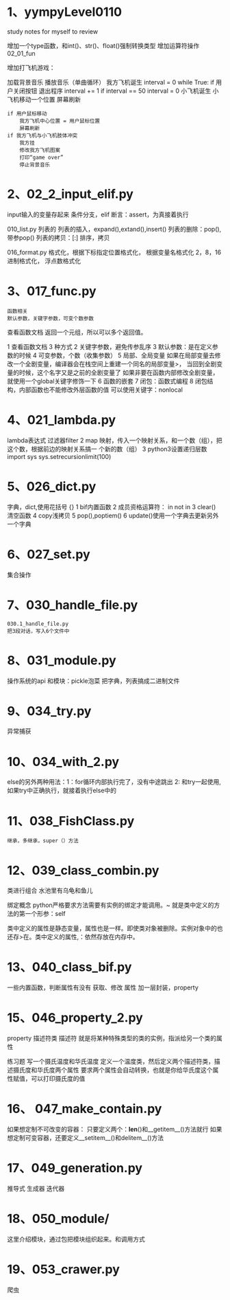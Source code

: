 # 1、yympyLevel0110
study notes for myself to review


增加一个type函数，和int()、str()、float()强制转换类型
增加运算符操作 02_01_fun

增加打飞机游戏：

加载背景音乐
播放音乐（单曲循环）
我方飞机诞生
interval = 0
while True:
	if 用户关闭按钮
		退出程序
	interval += 1
	if interval == 50
		interval = 0
		小飞机诞生
	小飞机移动一个位置
	屏幕刷新

	if 用户鼠标移动
		我方飞机中心位置 = 用户鼠标位置
		屏幕刷新
	if 我方飞机与小飞机肢体冲突
		我方挂
		修改我方飞机图案
		打印“game over”
		停止背景音乐




# 2、02_2_input_elif.py
input输入的变量存起来
条件分支，elif
断言：assert，为真接着执行

010_list.py
列表的
列表的插入，expand(),extand(),insert()
列表的删除：pop(),带参pop()
列表的拷贝：[:]
排序，拷贝

016_format.py
格式化，根据下标指定位置格式化，
	根据变量名格式化
2，8，16进制格式化，
浮点数格式化



# 3、017_func.py
	函数相关
	默认参数，关键字参数，可变个数参数
 查看函数文档
 返回一个元组，所以可以多个返回值。

 1 查看函数文档 3 种方式
 2 关键字参数，避免传参乱序
 3 默认参数：是在定义参数的时候
 4 可变参数，个数（收集参数）
 5 局部、全局变量
    如果在局部变量去修改一个全剧变量，编译器会在栈空间上重建一个同名的局部变量>，
    当回到全剧变量的时候，这个名字又是之前的全剧变量了
    如果非要在函数内部修改全剧变量，就使用一个global关键字修饰一下
 6 函数的嵌套
 7 闭包：函数式编程
 8 闭包结构，内部函数也不能修改外层函数的值
   可以使用关键字：nonlocal


# 4、021_lambda.py
 lambda表达式
 过滤器filter
 2 map 映射，传入一个映射关系，和一个数（组），把这个数，根据前边的映射关系搞一
个新的数（组）
 3 python3设置递归层数
 import sys
 sys.setrecursionlimit(100)


# 5、026_dict.py
 字典，dict,使用花括号 {}
 1 bif内置函数
 2 成员资格运算符： in not in 
 3 clear() 清空函数
 4 copy浅拷贝
 5 pop(),poptiem()
 6 update()使用一个字典去更新另外一个字典


# 6、027_set.py
集合操作


# 7、030_handle_file.py 
	030.1_handle_file.py 
	把3段对话，写入6个文件中


# 8、031_module.py
操作系统的api
和模块：pickle泡菜
把字典，列表搞成二进制文件


# 9、034_try.py
异常捕获


# 10、034_with_2.py 
 else的另外两种用法：1：for循环内部执行完了，没有中途跳出
		     2: 和try一起使用,如果try中正确执行，就接着执行else中的


# 11、038_FishClass.py
	继承，多继承，super（）方法


# 12、039_class_combin.py
 类进行组合
 水池里有乌龟和鱼儿

 绑定概念
 python严格要求方法需要有实例的绑定才能调用。~
 就是类中定义的方法的第一个形参：self

 类中定义的属性是静态变量，属性也是一样。即使类对象被删除。实例对象中的也还存>在。类中定义的属性,：依然存放在内存中。

# 13、040_class_bif.py
一些内置函数，判断属性有没有
获取、修改 属性
加一层封装，property

# 15、046_property_2.py
 property
 描述符类
 描述符 就是将某种特殊类型的类的实例，指派给另一个类的属性

 练习题
 写一个摄氏温度和华氏温度
 定义一个温度类，然后定义两个描述符类，描述摄氏度和华氏度两个属性
 要求两个属性会自动转换，也就是你给华氏度这个属性赋值，可以打印摄氏度的值


# 16、 047_make_contain.py

 如果想定制不可改变的容器：
 只要定义两个：__len__()和__getitem__()方法就行
 如果想定制可变容器，还要定义__setitem__()和delitem__()方法


# 17、049_generation.py
推导式
生成器
迭代器

# 18、050_module/
这里介绍模块，通过包把模块组织起来。和调用方式


# 19、053_crawer.py 
爬虫

